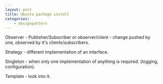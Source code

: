 ```yaml
---
layout: post
title: Ubuntu package install
categories: 
    - designpattern
---
```


Observer
    - Publisher/Subscriber or observer/client
    - change pushed by one, observed by it's clients/subscribers. 

Strategy 
    - different implementation of an interface.

Singleton
    - when only one implementation of anything is required. (logging, configuration). 

Template
    - look into it. 